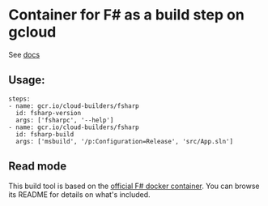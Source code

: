 # Container for F# as a build step on gcloud

See [docs](https://cloud.google.com/container-builder/docs/concepts/custom-build-steps)

## Usage:

```
steps:
- name: gcr.io/cloud-builders/fsharp
  id: fsharp-version
  args: ['fsharpc', '--help']
- name: gcr.io/cloud-builders/fsharp
  id: fsharp-build
  args: ['msbuild', '/p:Configuration=Release', 'src/App.sln']
```

## Read mode

This build tool is based on the [official F# docker container][fo]. You can
browse its README for details on what's included.

 [fo]: https://github.com/fsprojects/docker-fsharp
